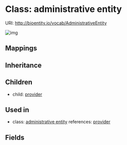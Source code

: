# Class: administrative entity




URI: http://bioentity.io/vocab/AdministrativeEntity

![img](http://yuml.me/diagram/nofunky/class/\[AdministrativeEntity]^-\[Provider],%20)
## Mappings

## Inheritance

## Children

 *  child: [provider](Provider.md)
## Used in

 *  class: [administrative entity](AdministrativeEntity.md) references: [provider](Provider.md)
## Fields

